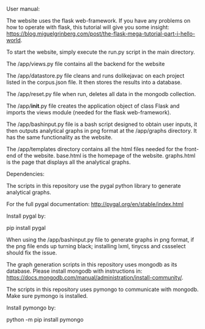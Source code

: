 User manual:

The website uses the flask web-framework. If you have any problems on how to operate with flask, this tutorial will give you some insight: https://blog.miguelgrinberg.com/post/the-flask-mega-tutorial-part-i-hello-world.

To start the website, simply execute the run.py script in the main directory.

The /app/views.py file contains all the backend for the website

The /app/datastore.py file cleans and runs dolikejavac on each project listed in the corpus.json file. It then stores the results into a database.

The /app/reset.py file when run, deletes all data in the mongodb collection.

The /app/__init__.py file creates the application object of class Flask and imports the views module (needed for the flask web-framework).

The /app/bashinput.py file is a bash script designed to obtain user inputs, it then outputs analytical graphs in png format at the /app/graphs directory. It has the same functionality as the website.

The /app/templates directory contains all the html files needed for the front-end of the website. base.html is the homepage of the website. graphs.html is the page that displays all the analytical graphs.


Dependencies:

The scripts in this repository use the pygal python library to generate analytical graphs. 

For the full pygal documentation: http://pygal.org/en/stable/index.html

Install pygal by:

pip install pygal


When using the /app/bashinput.py file to generate graphs in png format, if the png file ends up turning black; installing lxml, tinycss and cssselect should fix the issue.


The graph generation scripts in this repository uses mongodb as its database. Please install mongodb with instructions in: https://docs.mongodb.com/manual/administration/install-community/.

The scripts in this repository uses pymongo to communicate with mongodb. Make sure pymongo is installed. 

Install pymongo by: 

python -m pip install pymongo


